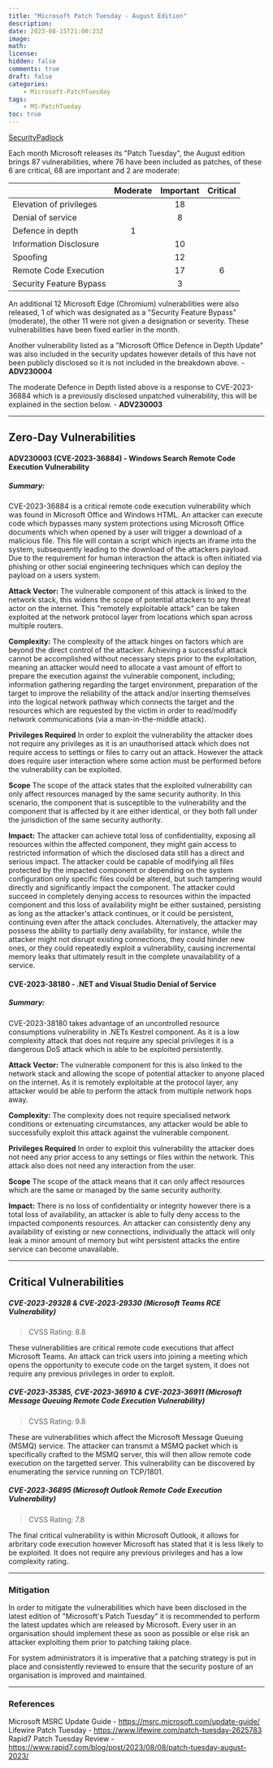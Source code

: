```yaml
---
title: "Microsoft Patch Tuesday - August Edition"
description: 
date: 2023-08-15T21:00:23Z
image: 
math: 
license: 
hidden: false
comments: true
draft: false
categories:
    - Microsoft-PatchTuesday
tags:
    - MS-PatchTueday
toc: true
---
```


[SecurityPadlock](https://github.com/ae-cyber/ae-cyber.github.io/blob/7f5e1285ff0f126ef1bf13e9190f45d2f566d53f/content/post/MicrosoftPatchTuesday/SecurityPadlock.png)

Each month Microsoft releases its "Patch Tuesday", the August edition brings 87 vulnerabilities, where 76 have been included as patches, of these 6 are critical, 68 are important and 2 are moderate:

|                         | Moderate | Important | Critical |
| ----------------------- |:--------:|:---------:|:--------:|
| Elevation of privileges |          |    18     |          |
| Denial of service       |          |     8     |          |
| Defence in depth        |    1     |           |          |
| Information Disclosure  |          |    10     |          |
| Spoofing                |          |    12     |          |
| Remote Code Execution   |          |    17     |    6     |
| Security Feature Bypass |          |     3     |          |


An additional 12 Microsoft Edge (Chromium) vulnerabilities were also released, 1 of which was designated as a "Security Feature Bypass" (moderate), the other 11 were not given a designation or severity. These vulnerabilities have been fixed earlier in the month.

Another vulnerability listed as a "Microsoft Office Defence in Depth Update" was also included in the security updates however details of this have not been publicly disclosed so it is not included in the breakdown above. - **ADV230004**

The moderate Defence in Depth listed above is a response to CVE-2023-36884 which is a previously disclosed unpatched vulnerability, this will be explained in the section below. - **ADV230003**

---
## Zero-Day Vulnerabilities

#### ADV230003 (CVE-2023-36884) - Windows Search Remote Code Execution Vulnerability

##### Summary:
CVE-2023-36884 is a critical remote code execution vulnerability which was found in Microsoft Office and Windows HTML. An attacker can execute code which bypasses many system protections using Microsoft Office documents which when opened by a user will trigger a download of a malicious file. This file will contain a script which injects an iframe into the system, subsequently leading to the download of the attackers payload. Due to the requirement for human interaction the attack is often initiated via phishing or other social engineering techniques which can deploy the payload on a users system.

**Attack Vector:**
The vulnerable component of this attack is linked to the network stack, this widens the scope of potential attackers to any threat actor on the internet. This "remotely exploitable attack" can be taken exploited at the network protocol layer from locations which span across multiple routers.

**Complexity:**
The complexity of the attack hinges on factors which are beyond the direct control of the attacker. Achieving a successful attack cannot be accomplished without necessary steps prior to the exploitation, meaning an attacker would need to allocate a vast amount of effort to prepare the execution against the vulnerable component, including; information gathering regarding the target environment, preparation of the target to improve the reliability of the attack and/or inserting themselves into the logical network pathway which connects the target and the resources which are requested by the victim in order to read/modify network communications (via a man-in-the-middle attack).

**Privileges Required**
In order to exploit the vulnerability the attacker does not require any privileges as it is an unauthorised attack which does not require access to settings or files to carry out an attack. However the attack does require user interaction where some action must be performed before the vulnerability can be exploited.

**Scope**
The scope of the attack states that the exploited vulnerability can only affect resources managed by the same security authority. In this scenario, the component that is susceptible to the vulnerability and the component that is affected by it are either identical, or they both fall under the jurisdiction of the same security authority.

**Impact:**
The attacker can achieve total loss of confidentiality, exposing all resources within the affected component, they might gain access to restricted information of which the disclosed data still has a direct and serious impact. The attacker could be capable of modifying all files protected by the impacted component or depending on the system configuration only specific files could be altered, but such tampering would directly and significantly impact the component. The attacker could succeed in completely denying access to resources within the impacted component and this loss of availability might be either sustained, persisting as long as the attacker's attack continues, or it could be persistent, continuing even after the attack concludes. Alternatively, the attacker may possess the ability to partially deny availability, for instance, while the attacker might not disrupt existing connections, they could hinder new ones, or they could repeatedly exploit a vulnerability, causing incremental memory leaks that ultimately result in the complete unavailability of a service.

#### CVE-2023-38180 - .NET and Visual Studio Denial of Service

##### Summary:
CVE-2023-38180 takes advantage of an uncontrolled resource consumptions vulnerability in .NETs Kestrel component. As it is a low complexity attack that does not require any special privileges it is a dangerous DoS attack which is able to be exploited persistently.

**Attack Vector:**
The vulnerable component for this is also linked to the network stack and allowing the scope of potential attacker to anyone placed on the internet. As it is remotely exploitable at the protocol layer, any attacker would be able to perform the attack from multiple network hops away.

**Complexity:**
The complexity does not require specialised network conditions or extenuating circumstances, any attacker would be able to successfully exploit this attack against the vulnerable component.

**Privileges Required**
In order to exploit this vulnerability the attacker does not need any prior access to any settings or files within the network. This attack also does not need any interaction from the user.

**Scope**
The scope of the attack means that it can only affect resources which are the same or managed by the same security authority.

**Impact:**
There is no loss of confidentiality or integrity however there is a total loss of availability, an attacker is able to fully deny access to the impacted components resources. An attacker can consistently deny any availability of existing or new connections, individually the attack will only leak a minor amount of memory but wiht persistent attacks the entire service can become unavailable.

---

## Critical Vulnerabilities

##### CVE-2023-29328 & CVE-2023-29330 (Microsoft Teams RCE Vulnerability)

> CVSS Rating: 8.8

These vulnerabilities are critical remote code executions that affect Microsoft Teams. An attack can trick users into joining a meeting which opens the opportunity to execute code on the target system, it does not require any previous privileges in order to exploit.


##### CVE-2023-35385, CVE-2023-36910 & CVE-2023-36911 (Microsoft Message Queuing Remote Code Execution Vulnerability)

> CVSS Rating: 9.8

These are vulnerabilities which affect the Microsoft Message Queuing (MSMQ) service. The attacker can transmit a MSMQ packet which is specifically crafted to the MSMQ server, this will then allow remote code execution on the targetted server. This vulnerability can be discovered by enumerating the service running on TCP/1801.


##### CVE-2023-36895 (Microsoft Outlook Remote Code Execution Vulnerability)

> CVSS Rating: 7.8

The final critical vulnerability is within Microsoft Outlook, it allows for arbritary code execution however Microsoft has stated that it is less likely to be exploited. It does not require any previous privileges and has a low complexity rating.

---

### Mitigation

In order to mitigate the vulnerabilities which have been disclosed in the latest edition of "Microsoft's Patch Tuesday" it is recommended to perform the latest updates which are released by Microsoft. Every user in an organisation should implement these as soon as possible or else risk an attacker exploiting them prior to patching taking place.

For system administrators it is imperative that a patching strategy is put in place and consistently reviewed to ensure that the security posture of an organisation is improved and maintained.

---
### References

Microsoft MSRC Update Guide - https://msrc.microsoft.com/update-guide/
Lifewire Patch Tuesday - https://www.lifewire.com/patch-tuesday-2625783
Rapid7 Patch Tuesday Review - https://www.rapid7.com/blog/post/2023/08/08/patch-tuesday-august-2023/
